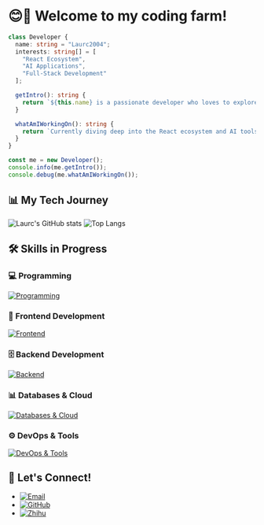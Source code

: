 # 😊👋 Welcome to my coding farm!

```ts
class Developer {
  name: string = "Laurc2004";
  interests: string[] = [
    "React Ecosystem", 
    "AI Applications", 
    "Full-Stack Development"
  ];

  getIntro(): string {
    return `${this.name} is a passionate developer who loves to explore the ${this.interests.join(", ")}.`;
  }

  whatAmIWorkingOn(): string {
    return `Currently diving deep into the React ecosystem and AI tools to build smarter apps!`;
  }
}

const me = new Developer();
console.info(me.getIntro());
console.debug(me.whatAmIWorkingOn());
```

## 📊 My Tech Journey
![Laurc's GitHub stats](https://github-readme-stats.vercel.app/api?username=Laurc2004&count_private=true&show_icons=true&include_all_commits=true&theme=graywhite&hide=contribs)
![Top Langs](https://github-readme-stats.vercel.app/api/top-langs/?username=Laurc2004&theme=graywhite&layout=compact)

## 🛠️ Skills in Progress

### 💻 Programming
[![Programming](https://skillicons.dev/icons?i=java,js,ts,py&theme=light)](https://github.com/Laurc2004)

### 🎨 Frontend Development
[![Frontend](https://skillicons.dev/icons?i=react,nextjs,html,css,tailwind&theme=light)](https://github.com/Laurc2004)

### 🗄️ Backend Development
[![Backend](https://skillicons.dev/icons?i=nodejs,flask,spring,express&theme=light)](https://github.com/Laurc2004)

### 📊 Databases & Cloud
[![Databases & Cloud](https://skillicons.dev/icons?i=mysql,postgres,mongodb,redis,rabbitmq,supabase,cloudflare,vercel&theme=light)](https://github.com/Laurc2004)

### ⚙️ DevOps & Tools
[![DevOps & Tools](https://skillicons.dev/icons?i=git,github,githubactions,npm,pnpm,vite,nginx,docker,grafana,prometheus,linux,ubuntu,pycharm,webstorm,idea&theme=light)](https://github.com/Laurc2004)

## 💌 Let's Connect!

  - [![Email](https://img.shields.io/badge/Email-teal.svg?&style=for-the-badge&logoColor=gray)](mailto:liurc2004@outlook.com)
  - [![GitHub](https://img.shields.io/badge/GitHub-%2312100E.svg?&style=for-the-badge&logo=Github&logoColor=white)](https://github.com/Laurc2004)
  - [![Zhihu](https://img.shields.io/badge/Zhihu-blue.svg?&style=for-the-badge&logo=Zhihu&logoColor=white)](https://www.zhihu.com/people/Liu2004)
